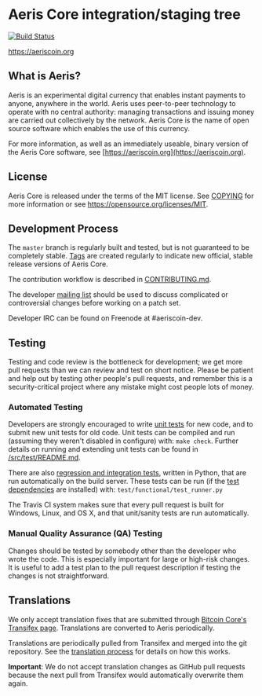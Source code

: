 Aeris Core integration/staging tree
=====================================

[![Build Status](https://travis-ci.org/aeriscoin-project/aeriscoin.svg?branch=master)](https://travis-ci.org/aeriscoin-project/aeriscoin)

https://aeriscoin.org

What is Aeris?
----------------

Aeris is an experimental digital currency that enables instant payments to
anyone, anywhere in the world. Aeris uses peer-to-peer technology to operate
with no central authority: managing transactions and issuing money are carried
out collectively by the network. Aeris Core is the name of open source
software which enables the use of this currency.

For more information, as well as an immediately useable, binary version of
the Aeris Core software, see [https://aeriscoin.org](https://aeriscoin.org).

License
-------

Aeris Core is released under the terms of the MIT license. See [COPYING](COPYING) for more
information or see https://opensource.org/licenses/MIT.

Development Process
-------------------

The `master` branch is regularly built and tested, but is not guaranteed to be
completely stable. [Tags](https://github.com/aeriscoin-project/aeriscoin/tags) are created
regularly to indicate new official, stable release versions of Aeris Core.

The contribution workflow is described in [CONTRIBUTING.md](CONTRIBUTING.md).

The developer [mailing list](https://groups.google.com/forum/#!forum/aeriscoin-dev)
should be used to discuss complicated or controversial changes before working
on a patch set.

Developer IRC can be found on Freenode at #aeriscoin-dev.

Testing
-------

Testing and code review is the bottleneck for development; we get more pull
requests than we can review and test on short notice. Please be patient and help out by testing
other people's pull requests, and remember this is a security-critical project where any mistake might cost people
lots of money.

### Automated Testing

Developers are strongly encouraged to write [unit tests](src/test/README.md) for new code, and to
submit new unit tests for old code. Unit tests can be compiled and run
(assuming they weren't disabled in configure) with: `make check`. Further details on running
and extending unit tests can be found in [/src/test/README.md](/src/test/README.md).

There are also [regression and integration tests](/test), written
in Python, that are run automatically on the build server.
These tests can be run (if the [test dependencies](/test) are installed) with: `test/functional/test_runner.py`

The Travis CI system makes sure that every pull request is built for Windows, Linux, and OS X, and that unit/sanity tests are run automatically.

### Manual Quality Assurance (QA) Testing

Changes should be tested by somebody other than the developer who wrote the
code. This is especially important for large or high-risk changes. It is useful
to add a test plan to the pull request description if testing the changes is
not straightforward.

Translations
------------

We only accept translation fixes that are submitted through [Bitcoin Core's Transifex page](https://www.transifex.com/projects/p/bitcoin/).
Translations are converted to Aeris periodically.

Translations are periodically pulled from Transifex and merged into the git repository. See the
[translation process](doc/translation_process.md) for details on how this works.

**Important**: We do not accept translation changes as GitHub pull requests because the next
pull from Transifex would automatically overwrite them again.
